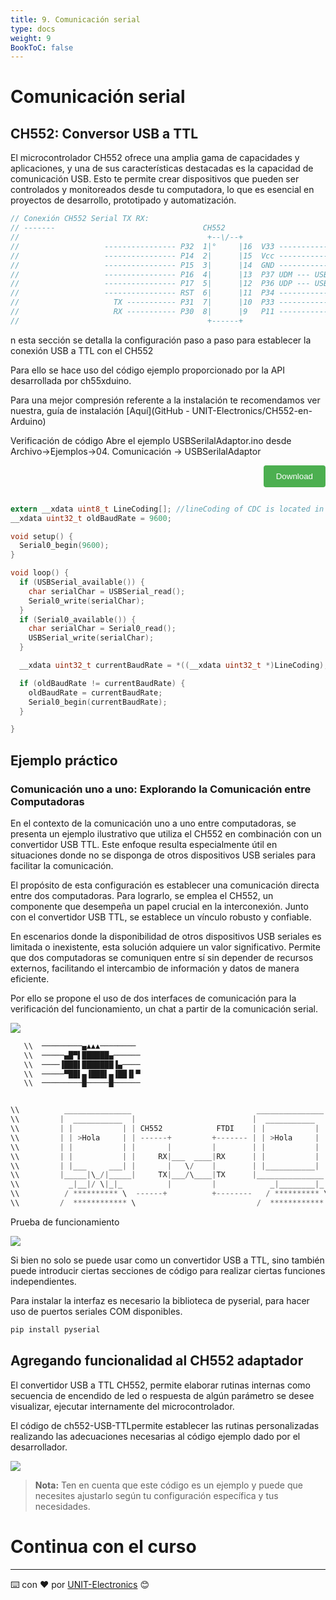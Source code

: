 ```yaml
---
title: 9. Comunicación serial
type: docs
weight: 9
BookToC: false
---
```


# Comunicación serial
## CH552: Conversor USB a TTL

El microcontrolador CH552 ofrece una amplia gama de capacidades y aplicaciones, y una de sus características destacadas es la capacidad de comunicación USB. Esto te permite crear dispositivos que pueden ser controlados y monitoreados desde tu computadora, lo que es esencial en proyectos de desarrollo, prototipado y automatización.



```c
// Conexión CH552 Serial TX RX:
// -------                                 CH552
//                                          +--\/--+
//                   ---------------- P32  1|°     |16  V33 -------------
//                   ---------------- P14  2|      |15  Vcc -------------
//                   ---------------- P15  3|      |14  GND -------------
//                   ---------------- P16  4|      |13  P37 UDM --- USB D-
//                   ---------------- P17  5|      |12  P36 UDP --- USB D+
//                   ---------------- RST  6|      |11  P34 -------------
//                     TX ----------- P31  7|      |10  P33 -------------
//                     RX ----------- P30  8|      |9   P11 -------------
//                                          +------+
```

n esta sección se detalla la configuración paso a paso para establecer la conexión USB a TTL con el CH552

Para ello se hace uso del código ejemplo proporcionado por la API desarrollada por ch55xduino.

Para una mejor compresión referente a la instalación te recomendamos ver nuestra, guía de instalación [Aquí](GitHub - UNIT-Electronics/CH552-en-Arduino)


Verificación de código
Abre el ejemplo USBSerilalAdaptor.ino desde Archivo->Ejemplos->04. Comunicación -> USBSerilalAdaptor

<div style="text-align: right;">
    <a href="/docs/9-Comunicacion_serial/code/serial.ino" download="serial.ino">
        <button style="background-color: #4CAF50; color: white; padding: 10px 20px; border: none; border-radius: 4px; cursor: pointer;">
            Download 
        </button>
    </a>
</div>

```c

extern __xdata uint8_t LineCoding[]; //lineCoding of CDC is located in this array
__xdata uint32_t oldBaudRate = 9600;

void setup() {
  Serial0_begin(9600);
}

void loop() {
  if (USBSerial_available()) {
    char serialChar = USBSerial_read();
    Serial0_write(serialChar);
  }
  if (Serial0_available()) {
    char serialChar = Serial0_read();
    USBSerial_write(serialChar);
  }

  __xdata uint32_t currentBaudRate = *((__xdata uint32_t *)LineCoding); //both linecoding and sdcc are little-endian

  if (oldBaudRate != currentBaudRate) {
    oldBaudRate = currentBaudRate;
    Serial0_begin(currentBaudRate);
  }

}
```
## Ejemplo práctico
### Comunicación uno a uno: Explorando la Comunicación entre Computadoras

En el contexto de la comunicación uno a uno entre computadoras, se presenta un ejemplo ilustrativo que utiliza el CH552 en combinación con un convertidor USB TTL. Este enfoque resulta especialmente útil en situaciones donde no se disponga de otros dispositivos USB seriales para facilitar la comunicación.

El propósito de esta configuración es establecer una comunicación directa entre dos computadoras. Para lograrlo, se emplea el CH552, un componente que desempeña un papel crucial en la interconexión. Junto con el convertidor USB TTL, se establece un vínculo robusto y confiable.

En escenarios donde la disponibilidad de otros dispositivos USB seriales es limitada o inexistente, esta solución adquiere un valor significativo. Permite que dos computadoras se comuniquen entre sí sin depender de recursos externos, facilitando el intercambio de información y datos de manera eficiente.

Por ello se propone el uso de dos interfaces de comunicación para la verificación del funcionamiento, un chat a partir de la comunicación serial.


![](/docs/9-Comunicacion_serial/images/py_code.png)

```ino
   \\  ─────────▄▲▲▲────────
   \\  ─────▄█▀▌██████▄──────
   \\  ────▐███▌███████▐▄────
   \\  ─────▀██▌▄▐███▌▄▐██▐▌▀
   \\  ─────────█─────█──────


\\          _______________                            _______________  
\\         |  ___________  |                          |  ___________  |    
\\         | |           | | CH552            FTDI    | |           | |
\\         | | >Hola     | | ------+         +------- | | >Hola     | |
\\         | |           | |       |         |        | |           | |
\\         | |           | |     RX|___  ____|RX      | |           | |
\\         | |___     ___| |       |   \/    |        | |___________| |
\\         |_____|\_/|_____|     TX|___/\____|TX      |_______________|
\\           _|__|/ \|_|_          |         |            _|________|_
\\          / ********** \  ------+          +--------   / ********** \
\\         /  ************ \                           /  ************  \
```

Prueba de funcionamiento

![](/docs/9-Comunicacion_serial/images/test_code.png)

Si bien no solo se puede usar como un convertidor USB a TTL, sino también puede introducir ciertas secciones de código para realizar ciertas funciones independientes.

Para instalar la interfaz es necesario la biblioteca de pyserial, para hacer uso de puertos seriales COM disponibles.

 ```py
pip install pyserial

 ```


## Agregando funcionalidad al CH552 adaptador
 

El convertidor USB a TTL CH552, permite elaborar rutinas internas como secuencia de encendido de led o respuesta de algún parámetro se desee visualizar, ejecutar internamente del microcontrolador.

 

El código de ch552-USB-TTLpermite establecer las rutinas personalizadas realizando las adecuaciones necesarias al código ejemplo dado por el desarrollador.

![](/docs/9-Comunicacion_serial/images/test_code2.png)





> **Nota:** Ten en cuenta que este código es un ejemplo y puede que necesites ajustarlo según tu configuración específica y tus necesidades.



# Continua con el curso [](/)




---
⌨️ con ❤️ por [UNIT-Electronics](https://github.com/UNIT-Electronics) 😊